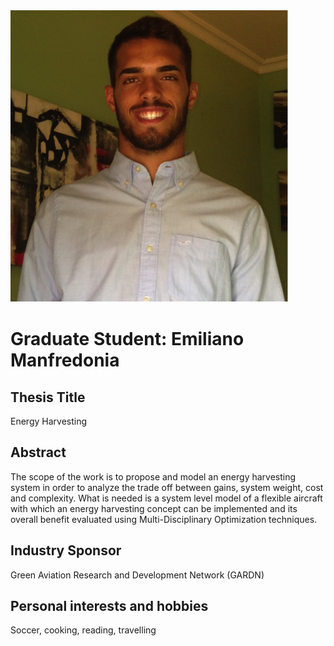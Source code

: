 ---
---
<img src="/profile/emiliano.png"/>
<h1>Graduate Student: Emiliano Manfredonia</h1>

<h2>Thesis Title</h2>
<p>Energy Harvesting</p>

<h2>Abstract</h2>
<p>The scope of the work is to propose and model an energy harvesting system in order to analyze the trade off between gains, system weight, cost and complexity. What is needed is a system level model of a flexible aircraft with which an energy harvesting concept can be implemented and its overall benefit evaluated using Multi-Disciplinary Optimization techniques.</p>

<h2>Industry Sponsor</h2>
<p>Green Aviation Research and Development Network (GARDN)</p>

<h2>Personal interests and hobbies</h2>
<p>Soccer, cooking, reading, travelling</p>
